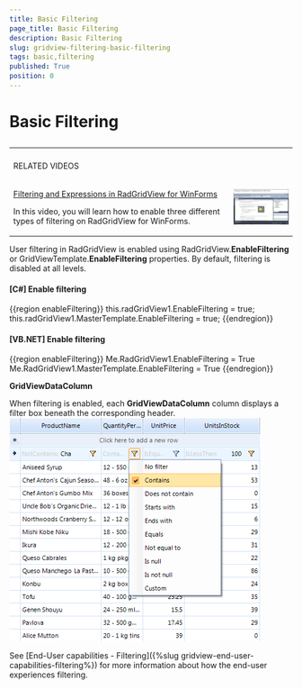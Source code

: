 ```yaml
---
title: Basic Filtering
page_title: Basic Filtering
description: Basic Filtering
slug: gridview-filtering-basic-filtering
tags: basic,filtering
published: True
position: 0
---
```


# Basic Filtering



## 
<table><th><tr><td>

RELATED VIDEOS</td><td></td></tr></th><tr><td>

[Filtering and Expressions in RadGridView for WinForms](http://tv.telerik.com/watch/winforms/filtering-expressions-in-radgridview-for-winforms)

In this video, you will learn how to enable three different types of filtering on RadGridView for WinForms.
            		</td><td>![gridview-filtering-basic-filtering 001](images/gridview-filtering-basic-filtering001.png)</td></tr></table>

User filtering in RadGridView is enabled using RadGridView.__EnableFiltering__ or GridViewTemplate.__EnableFiltering__
        properties. By default, filtering is disabled at all levels.

#### __[C#] Enable filtering__

{{region enableFiltering}}
	            this.radGridView1.EnableFiltering = true;
	            this.radGridView1.MasterTemplate.EnableFiltering = true;
	{{endregion}}



#### __[VB.NET] Enable filtering__

{{region enableFiltering}}
	        Me.RadGridView1.EnableFiltering = True
	        Me.RadGridView1.MasterTemplate.EnableFiltering = True
	{{endregion}}



__GridViewDataColumn__

When filtering is enabled, each __GridViewDataColumn__ column displays a filter box beneath the corresponding header. ![gridview-filtering-basic-filtering 002](images/gridview-filtering-basic-filtering002.png)

See [End-User capabilities - Filtering]({%slug gridview-end-user-capabilities-filtering%}) for more information about how the end-user experiences filtering.
